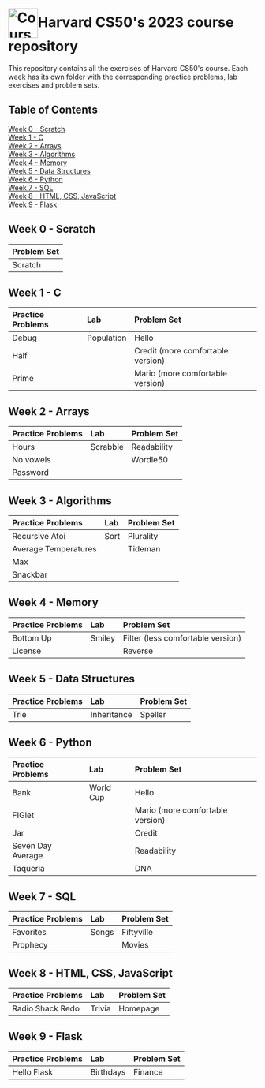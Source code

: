 <h1> <img style="vertical-align:middle" alt="Course Certifications" height=60 src="https://media.designrush.com/inspirations/129681/conversions/_1523543112_460_harvard-preview.jpg">Harvard CS50's 2023 course repository</h1>

This repository contains all the exercises of Harvard CS50's course. Each week has its own folder with the corresponding practice problems, lab exercises and problem sets.


## Table of Contents  
[Week 0 - Scratch](#week0) </br>
[Week 1 - C](#week1) </br> 
[Week 2 - Arrays](#week2) </br> 
[Week 3 - Algorithms](#week3) </br> 
[Week 4 - Memory](#week4) </br> 
[Week 5 - Data Structures](#week5) </br> 
[Week 6 - Python](#week6) </br> 
[Week 7 - SQL](#week7) </br> 
[Week 8 - HTML, CSS, JavaScript](#week8) </br> 
[Week 9 - Flask](#week9) </br> 

<a name="week0">
<h2>Week 0 - Scratch</h2></a>

|  Problem Set |
|  :--- |
|  Scratch |

<a name="week1">
<h2>Week 1 - C</h2></a>

| Practice Problems | Lab | Problem Set |
| :---  |  :---  |  :--- |
| Debug   | Population     | Hello    |
| Half     |        | Credit (more comfortable version)  |
| Prime     |        | Mario (more comfortable version)  |

<a name="week2">
<h2>Week 2 - Arrays</h2></a>

| Practice Problems | Lab | Problem Set |
| :---  |  :---  |  :--- |
| Hours   | Scrabble     | Readability    |
| No vowels     |        | Wordle50  |
| Password     |        |   |

<a name="week3">
<h2>Week 3 - Algorithms</h2></a>

| Practice Problems | Lab | Problem Set |
| :---  |  :---  |  :--- |
| Recursive Atoi   | Sort     | Plurality    |
| Average Temperatures     |        | Tideman  |
| Max     |        |   |
| Snackbar     |        |   |

<a name="week4">
<h2>Week 4 - Memory</h2></a>

| Practice Problems | Lab | Problem Set |
| :---  |  :---  |  :--- |
| Bottom Up   | Smiley     | Filter (less comfortable version)    |
| License     |        | Reverse  |

<a name="week5">
<h2>Week 5 - Data Structures</h2></a>

| Practice Problems | Lab | Problem Set |
| :---  |  :---  |  :--- |
| Trie   | Inheritance     | Speller    |

<a name="week6">
<h2>Week 6 - Python</h2></a>

| Practice Problems | Lab | Problem Set |
| :---  |  :---  |  :--- |
| Bank   | World Cup     | Hello    |
| FIGlet     |        | Mario (more comfortable version)  |
| Jar     |        | Credit  |
| Seven Day Average     |        | Readability  |
| Taqueria     |        | DNA  |

<a name="week7">
<h2>Week 7 - SQL</h2></a>

| Practice Problems | Lab | Problem Set |
| :---  |  :---  |  :--- |
| Favorites   | Songs     | Fiftyville    |
| Prophecy     |        | Movies  |

<a name="week8">
<h2>Week 8 - HTML, CSS, JavaScript</h2></a>

| Practice Problems | Lab | Problem Set |
| :---  |  :---  |  :--- |
| Radio Shack Redo   | Trivia   | Homepage    |

<a name="week9">
<h2>Week 9 - Flask</h2></a>

| Practice Problems | Lab | Problem Set |
| :---  |  :---  |  :--- |
| Hello Flask   | Birthdays   | Finance    |
